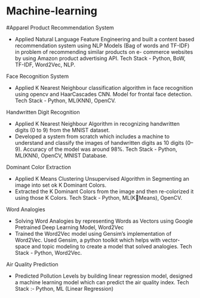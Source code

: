 # Machine-learning

#Apparel Product Recommendation System
- Applied Natural Language Feature Engineering and built a content based recommendation system using NLP Models (Bag
of words and TF-IDF) in problem of recommending similar products on e- commerce websites by using Amazon product
advertising API. Tech Stack - Python, BoW, TF-IDF, Word2Vec, NLP.

Face Recognition System
- Applied K Nearest Neighbour classification algorithm in face recognition using opencv and HaarCascades CNN.
Model for frontal face detection. Tech Stack - Python, ML(KNN), OpenCV.

Handwritten Digit Recognition
- Applied K Nearest Neighbour Algorithm in recognizing handwritten digits (0 to 9) from the MNIST dataset.
- Developed a system from scratch which includes a machine to understand and classify the images of handwritten digits as
10 digits (0–9). Accuracy of the model was around 98%. Tech Stack - Python, ML(KNN), OpenCV, MNIST Database.

Dominant Color Extraction
- Applied K Means Clustering Unsupervised Algorithm in Segmenting an image into set ok K Dominant Colors.
- Extracted the K Dominant Colors from the image and then re-colorized it using those K Colors. Tech Stack - Python, ML(KMeans), OpenCV.

Word Analogies
- Solving Word Analogies by representing Words as Vectors using Google Pretrained Deep Learning Model, Word2Vec
- Trained the Word2Vec model using Gensim’s implementation of Word2Vec. Used Gensim, a python toolkit which helps
with vector-space and topic modeling to create a model that solved analogies. Tech Stack - Python, Word2Vec.

Air Quality Prediction
- Predicted Pollution Levels by building linear regression model, designed a machine learning model which can predict the
air quality index. Tech Stack :- Python, ML (Linear Regression)
